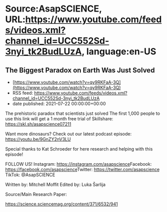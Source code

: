 # Source:AsapSCIENCE, URL:https://www.youtube.com/feeds/videos.xml?channel_id=UCC552Sd-3nyi_tk2BudLUzA, language:en-US

## The Biggest Paradox on Earth Was Just Solved
 - [https://www.youtube.com/watch?v=qy9RKFaA-3Q](https://www.youtube.com/watch?v=qy9RKFaA-3Q)
 - RSS feed: https://www.youtube.com/feeds/videos.xml?channel_id=UCC552Sd-3nyi_tk2BudLUzA
 - date published: 2021-07-22 00:00:00+00:00

The prehistoric paradox that scientists just solved
The first 1,000 people to use this link will get a 1 month free trial of Skillshare: https://skl.sh/asapscience07211

Want more dinosaurs? Check out our latest podcast episode: https://youtu.be/9GnZY2nV3LU

Special thanks to Kat Schroeder for here research and helping with this episode!

FOLLOW US!
Instagram: https://instagram.com/asapscience​​
Facebook: https://facebook.com/asapscience​​
Twitter: https://twitter.com/asapscience​​
TikTok: @AsapSCIENCE 

Written by: Mitchell Moffit
Edited by: Luka Šarlija

Source/Main Research Paper:

https://science.sciencemag.org/content/371/6532/941

